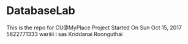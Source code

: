 # DatabaseLab

This is the repo for CU@MyPlace Project
Started On Sun Oct 15, 2017
5822771333
wariiii
i sas
Kriddanai Roonguthai
